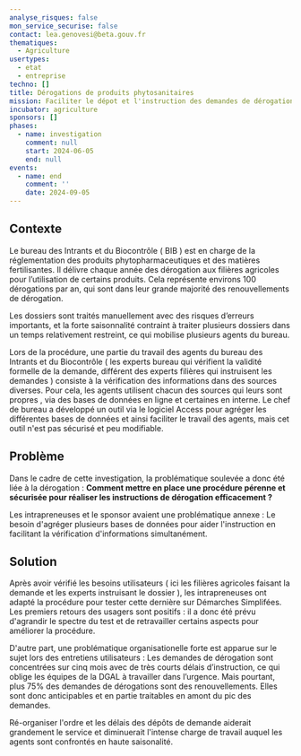 ```yaml
---
analyse_risques: false
mon_service_securise: false
contact: lea.genovesi@beta.gouv.fr
thematiques:
  - Agriculture
usertypes:
  - etat
  - entreprise
techno: []
title: Dérogations de produits phytosanitaires
mission: Faciliter le dépot et l'instruction des demandes de dérogations de produits phytosanitaires
incubator: agriculture
sponsors: []
phases:
  - name: investigation
    comment: null
    start: 2024-06-05
    end: null
events:
  - name: end
    comment: ''
    date: 2024-09-05
---
```

## Contexte

Le bureau des Intrants et du Biocontrôle ( BIB ) est en charge de la réglementation des produits phytopharmaceutiques et des matières fertilisantes. Il délivre chaque année des dérogation aux filières agricoles pour l’utilisation de certains produits. Cela représente environs 100 dérogations par an, qui sont dans leur grande majorité des renouvellements de dérogation.

Les dossiers sont traités manuellement avec des risques d’erreurs importants, et la forte saisonnalité contraint à traiter plusieurs dossiers dans un temps relativement restreint, ce qui mobilise plusieurs agents du bureau.

Lors de la procédure, une partie du travail des agents du bureau des Intrants et du Biocontrôle ( les experts bureau qui vérifient la validité formelle de la demande, différent des experts filières qui instruisent les demandes ) consiste à la vérification des informations dans des sources diverses. Pour cela, les agents utilisent chacun des sources qui leurs sont propres , via des bases de données en ligne et certaines en interne. Le chef de bureau a développé un outil via le logiciel Access pour agréger les différentes bases de données et ainsi faciliter le travail des agents, mais cet outil n'est pas sécurisé et peu modifiable.

## Problème

Dans le cadre de cette investigation, la problématique soulevée a donc été liée à la dérogation : **Comment mettre en place une procédure pérenne et sécurisée pour réaliser les instructions de dérogation efficacement ?**

Les intrapreneuses et le sponsor avaient une problématique annexe : Le besoin d'agréger plusieurs bases de données pour aider l'instruction en facilitant la vérification d'informations simultanément.

## Solution

Après avoir vérifié les besoins utilisateurs ( ici les filières agricoles faisant la demande et les experts instruisant le dossier ), les intrapreneuses ont adapté la procédure pour tester cette dernière sur Démarches Simplifées. Les premiers retours des usagers sont positifs : il a donc été prévu d'agrandir le spectre du test et de retravailler certains aspects pour améliorer la procédure.

D'autre part, une problématique organisationelle forte est apparue sur le sujet lors des entretiens utilisateurs :
Les demandes de dérogation sont concentrées sur cinq mois avec de très courts délais d’instruction, ce qui oblige les équipes de la DGAL à travailler dans l’urgence. Mais pourtant, plus 75% des demandes de dérogations sont des renouvellements. Elles sont donc anticipables et en partie traitables en amont du pic des demandes.

Ré-organiser l'ordre et les délais des dépôts de demande aiderait grandement le service et diminuerait l'intense charge de travail auquel les agents sont confrontés en haute saisonalité.
